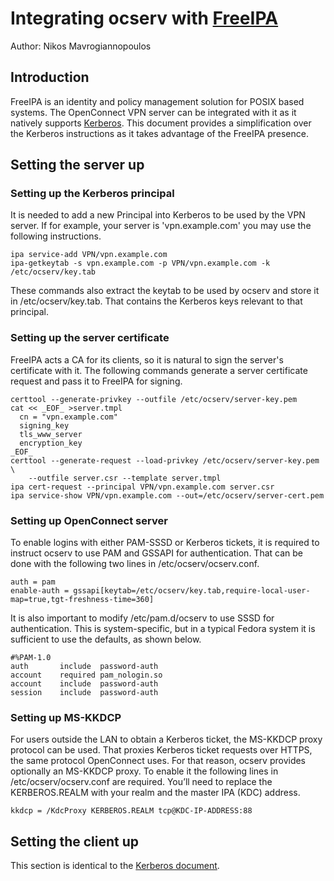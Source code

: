 # Integrating ocserv with [FreeIPA](https://www.freeipa.org)

Author: Nikos Mavrogiannopoulos	


## Introduction
FreeIPA is an identity and policy management solution for POSIX based systems.
The OpenConnect VPN server can be integrated with it as it natively supports
[Kerberos](ocserv-kerberos.md). This document provides a simplification over
the Kerberos instructions as it takes advantage of the FreeIPA presence.

## Setting the server up

### Setting up the Kerberos principal

It is needed to add a new Principal into Kerberos to be used by the VPN server.
If for example, your server is 'vpn.example.com' you may use the following instructions.

```
ipa service-add VPN/vpn.example.com
ipa-getkeytab -s vpn.example.com -p VPN/vpn.example.com -k /etc/ocserv/key.tab
```

These commands also extract the keytab to be used by ocserv and store it in
/etc/ocserv/key.tab. That contains the Kerberos keys relevant to that principal.

### Setting up the server certificate

FreeIPA acts a CA for its clients, so it is natural to sign the server's
certificate with it. The following commands generate a server certificate request
and pass it to FreeIPA for signing.

```
certtool --generate-privkey --outfile /etc/ocserv/server-key.pem
cat << _EOF_ >server.tmpl
  cn = "vpn.example.com"
  signing_key
  tls_www_server
  encryption_key
_EOF_
certtool --generate-request --load-privkey /etc/ocserv/server-key.pem \
	--outfile server.csr --template server.tmpl
ipa cert-request --principal VPN/vpn.example.com server.csr
ipa service-show VPN/vpn.example.com --out=/etc/ocserv/server-cert.pem
```

### Setting up OpenConnect server

To enable logins with either PAM-SSSD or Kerberos tickets, it is required to
instruct ocserv to use PAM and  GSSAPI for authentication. That can
be done with the following two lines in /etc/ocserv/ocserv.conf.

```
auth = pam
enable-auth = gssapi[keytab=/etc/ocserv/key.tab,require-local-user-map=true,tgt-freshness-time=360]
```

It is also important to modify /etc/pam.d/ocserv to use SSSD for authentication. This
is system-specific, but in a typical Fedora system it is sufficient to use the defaults,
as shown below.

```
#%PAM-1.0
auth       include	password-auth
account    required	pam_nologin.so
account    include	password-auth
session    include	password-auth
```

### Setting up MS-KKDCP

For users outside the LAN to obtain a Kerberos ticket, the MS-KKDCP proxy protocol
can be used. That proxies Kerberos ticket requests over HTTPS, the same protocol
OpenConnect uses. For that reason, ocserv provides optionally an MS-KKDCP proxy.
To enable it the following lines in /etc/ocserv/ocserv.conf are required.
You’ll need to replace the KERBEROS.REALM with your realm and the master IPA (KDC)
address. 

```
kkdcp = /KdcProxy KERBEROS.REALM tcp@KDC-IP-ADDRESS:88
```


## Setting the client up

This section is identical to the [Kerberos document](ocserv-kerberos.md#setting-the-client-up).

